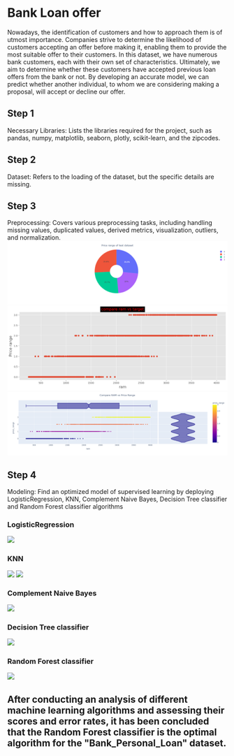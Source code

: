 # Bank Loan offer
Nowadays, the identification of customers and how to approach them is of utmost importance. Companies strive to determine the likelihood of customers accepting an offer before making it, enabling them to provide the most suitable offer to their customers.
In this dataset, we have numerous bank customers, each with their own set of characteristics. Ultimately, we aim to determine whether these customers have accepted previous loan offers from the bank or not. By developing an accurate model, we can predict whether another individual, to whom we are considering making a proposal, will accept or decline our offer.

## Step 1
Necessary Libraries: Lists the libraries required for the project, such as pandas, numpy, matplotlib, seaborn, plotly, scikit-learn, and the zipcodes.

## Step 2
Dataset: Refers to the loading of the dataset, but the specific details are missing.

## Step 3
Preprocessing: Covers various preprocessing tasks, including handling missing values, duplicated values, derived metrics, visualization, outliers, and normalization.
[![](./src/1.png)](#)
[![](./src/2.png)](#)
[![](./src/3.png)](#)

## Step 4
Modeling: Find an optimized model of supervised learning by deploying LogisticRegression, KNN, Complement Naive Bayes, Decision Tree classifier and Random Forest classifier algorithms

### LogisticRegression
[![](./src/logreg.png)](#)

### KNN
[![](./src/knn.png)](#)
[![](./src/knn2.png)](#)

### Complement Naive Bayes
[![](./src/cnb.png)](#)

### Decision Tree classifier
[![](./src/dts.png)](#)

### Random Forest classifier
[![](./src/rfc.png)](#)

## After conducting an analysis of different machine learning algorithms and assessing their scores and error rates, it has been concluded that the Random Forest classifier is the optimal algorithm for the "Bank_Personal_Loan" dataset.
